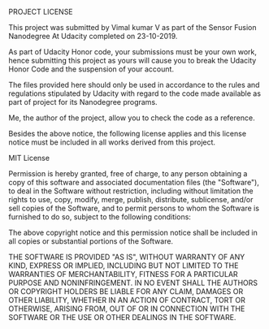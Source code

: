 PROJECT LICENSE

This project was submitted by Vimal kumar V as part of the Sensor Fusion
Nanodegree At Udacity completed on 23-10-2019.

As part of Udacity Honor code, your submissions must be your own work, hence
submitting this project as yours will cause you to break the Udacity Honor Code
and the suspension of your account.

The files provided here should only be used in accordance to the rules and 
regulations stipulated by Udacity with regard to the code made available as
part of project for its Nanodegree programs.

Me, the author of the project, allow you to check the code as a reference.

Besides the above notice, the following license applies and this license notice
must be included in all works derived from this project.

MIT License

Permission is hereby granted, free of charge, to any person obtaining a copy
of this software and associated documentation files (the "Software"), to deal
in the Software without restriction, including without limitation the rights
to use, copy, modify, merge, publish, distribute, sublicense, and/or sell
copies of the Software, and to permit persons to whom the Software is
furnished to do so, subject to the following conditions:

The above copyright notice and this permission notice shall be included in all
copies or substantial portions of the Software.

THE SOFTWARE IS PROVIDED "AS IS", WITHOUT WARRANTY OF ANY KIND, EXPRESS OR
IMPLIED, INCLUDING BUT NOT LIMITED TO THE WARRANTIES OF MERCHANTABILITY,
FITNESS FOR A PARTICULAR PURPOSE AND NONINFRINGEMENT. IN NO EVENT SHALL THE
AUTHORS OR COPYRIGHT HOLDERS BE LIABLE FOR ANY CLAIM, DAMAGES OR OTHER
LIABILITY, WHETHER IN AN ACTION OF CONTRACT, TORT OR OTHERWISE, ARISING FROM,
OUT OF OR IN CONNECTION WITH THE SOFTWARE OR THE USE OR OTHER DEALINGS IN THE
SOFTWARE.
